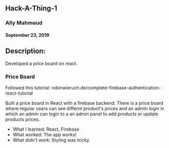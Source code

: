 ## Hack-A-Thing-1
### Ally Mahmoud
#### September 23, 2019

## Description:
Developed a price board on react.

### Price Board
Followed this tutorial: robinwieruch.de/complete-firebase-authentication-react-tutorial

Built a price board in React  with a firebase backend. There is a price board where regular users can see differnt product's prices and an admin login in which an admin can login to a an admin panel to add products or update products prices.

* What I learned: React, Firebase
* What worked: The app works!
* What didn't work: Styling was tricky.
